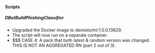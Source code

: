
#### Scripts
##### DBotBuildPhishingClassifier
- Upgraded the Docker image to demisto/ml:1.0.0.13629.
- The script will now run on a separate container.
- $$$ CASE 4: A pack that both latest & random version was changed. THIS IS NOT AN AGGREGATED RN (part 2 out of 3).

